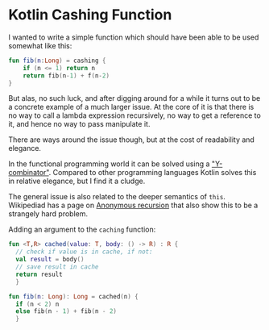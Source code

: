 # Kotlin Cashing Function
I wanted to write a simple function which should have been able to be used somewhat like this:

```kotlin
fun fib(n:Long) = cashing {
	if (n <= 1) return n
	return fib(n-1) + f(n-2)
}
```

But alas, no such luck, and after digging around for a while it turns out to be a concrete example of a much larger issue. At the core of it is that there is no way to call a lambda expression recursively, no way to get a reference to it, and hence no way to pass manipulate it.

There are ways around the issue though, but at the cost of readability and elegance. 

In the functional programming world it can be solved using a ["Y-combinator"](https://rosettacode.org/wiki/Y_combinator). Compared to other programming languages Kotlin solves this in relative elegance, but I find it a cludge.

The general issue is also related to the deeper semantics of `this`. Wikipediad has a page on [Anonymous recursion](https://en.wikipedia.org/wiki/Anonymous_recursion) that also show this to be a strangely hard problem.

Adding an argument to the `caching` function:

```kotlin
fun <T,R> cached(value: T, body: () -> R) : R {
  // check if value is in cache, if not:
  val result = body()
  // save result in cache
  return result
  }

fun fib(n: Long): Long = cached(n) {
  if (n < 2) n
  else fib(n - 1) + fib(n - 2)
  }
```




